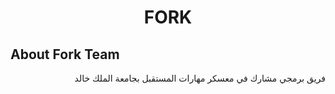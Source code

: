 <p align="center"></p>

<h1 align="center">
 FORK
</h1>

## About Fork Team

<p align="right">فريق برمجي مشارك في معسكر مهارات المستقبل بجامعة الملك خالد</p>
<p align="right">


</p>


